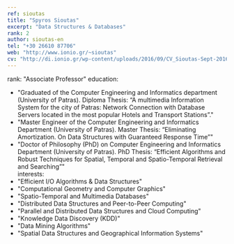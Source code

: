 ```yaml
---
ref: sioutas
title: "Spyros Sioutas"
excerpt: "Data Structures & Databases"
rank: 2
author: sioutas-en
tel: "+30 26610 87706"
web: "http://www.ionio.gr/~sioutas"
cv: "http://di.ionio.gr/wp-content/uploads/2016/09/CV_Sioutas-Sept-2016-GR.pdf"
---
```


rank: "Assοciate Professor"
education:
  - "Graduated of the Computer Engineering and Informatics department (University of Patras).
Diploma Thesis: “A multimedia Information System for the city of Patras: Network Connection with Database Servers located in the most popular Hotels and Transport Stations”."
  - "Master Engineer of the Computer Engineering and Informatics Department (University of Patras).
Master Thesis: “Eliminating Amortization. On Data Structures with Guaranteed Response Time”"
  - "Doctor of Philosophy (PhD) on Computer Engineering and Informatics Department (University of Patras).
PhD Thesis: “Efficient Algorithms and Robust Techniques for Spatial, Temporal and Spatio-Temporal Retrieval and Searching”"  
interests:
  - "Efficient I/O Algorithms & Data Structures"
  - "Computational Geometry and Computer Graphics"
  - "Spatio-Temporal and Multimedia Databases"
  - "Distributed Data Structures and Peer-to-Peer Computing"
  - "Parallel and Distributed Data Structures and Cloud Computing"
  - "Knowledge Data Discovery (KDD)"
  - "Data Mining Algorithms"
  - "Spatial Data Structures and Geographical Information Systems"

